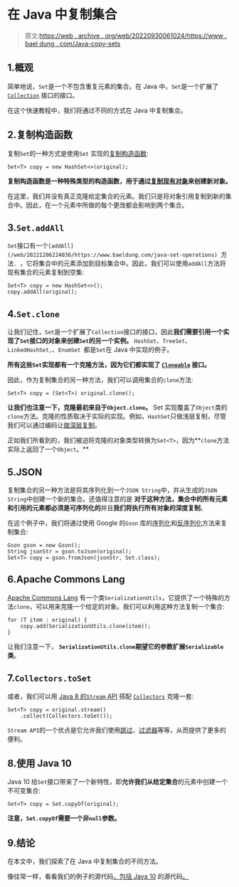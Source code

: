 # 在 Java 中复制集合

> 原文:[https://web . archive . org/web/20220930061024/https://www . bael dung . com/Java-copy-sets](https://web.archive.org/web/20220930061024/https://www.baeldung.com/java-copy-sets)

## 1.概观

简单地说，`Set`是一个不包含重复元素的集合。在 Java 中，`Set`是一个扩展了 [`Collection`](/web/20221206224036/https://www.baeldung.com/java-collections) 接口的接口。

在这个快速教程中，我们将通过不同的方式在 Java 中复制集合。

## 2.复制构造函数

复制`Set`的一种方式是使用`Set` 实现的[复制构造函数](/web/20221206224036/https://www.baeldung.com/java-constructors):

```
Set<T> copy = new HashSet<>(original);
```

**复制构造函数是一种特殊类型的构造函数，用于通过[复制现有对象](/web/20221206224036/https://www.baeldung.com/java-deep-copy)来创建新对象。**

在这里，我们并没有真正克隆给定集合的元素。我们只是将对象引用复制到新的集合中。因此，在一个元素中所做的每个更改都会影响到两个集合。

## 3.`Set.addAll`

`Set`接口有一个`[addAll](/web/20221206224036/https://www.baeldung.com/java-set-operations) `方法`. `，它将集合中的元素添加到目标集合中。因此，我们可以使用`addAll`方法将现有集合的元素复制到空集:

```
Set<T> copy = new HashSet<>();
copy.addAll(original);
```

## 4.`Set.clone`

让我们记住，`Set`是一个扩展了`Collection`接口的接口，因此**我们需要引用一个实现了`Set`接口的对象来创建`Set`的另一个实例。** `HashSet`、`TreeSet`、`LinkedHashSet,`、`EnumSet `都是`Set`在 Java 中实现的例子。

**所有这些`Set`实现都有一个克隆方法，因为它们都实现了 [`Cloneable`](/web/20221206224036/https://www.baeldung.com/java-deep-copy) 接口。**

因此，作为复制集合的另一种方法，我们可以调用集合的`clone`方法:

```
Set<T> copy = (Set<T>) original.clone();
```

**让我们也注意一下，克隆最初来自于`Object.clone`。** Set 实现覆盖了`Object`类的`clone`方法。克隆的性质取决于实际的实现。例如，`HashSet`只做浅层复制，尽管我们可以通过编码让[做深层复制](/web/20221206224036/https://www.baeldung.com/java-deep-copy)。

正如我们所看到的，我们被迫将克隆的对象类型转换为`Set<T>`，因为**`clone`方法实际上返回了一个`Object`。**

## 5.JSON

复制集合的另一种方法是将其序列化到一个`JSON String`中，并从生成的`JSON String`中创建一个新的集合。还值得注意的是 **对于这种方法，集合中的所有元素和引用的元素都必须是可序列化的**并且**我们将执行所有对象的深度复制**。

在这个例子中，我们将通过使用 Google 的`Gson` 库的[序列化](/web/20221206224036/https://www.baeldung.com/gson-serialization-guide)和[反序列化](/web/20221206224036/https://www.baeldung.com/gson-deserialization-guide)方法来复制集合:

```
Gson gson = new Gson();
String jsonStr = gson.toJson(original);
Set<T> copy = gson.fromJson(jsonStr, Set.class);
```

## 6.Apache Commons Lang

[Apache Commons Lang](/web/20221206224036/https://www.baeldung.com/java-commons-lang-3) 有一个类`SerializationUtils`，它提供了一个特殊的方法`clone`，可以用来克隆一个给定的对象。我们可以利用这种方法复制一个集合:

```
for (T item : original) {
    copy.add(SerializationUtils.clone(item));
}
```

让我们注意一下， **`SerializationUtils.clone`期望它的参数扩展`Serializable` 类**。

## 7.`Collectors.toSet`

或者，我们可以用 [Java 8 的`Stream` API](/web/20221206224036/https://www.baeldung.com/java-8-streams) 搭配 [`Collectors`](/web/20221206224036/https://www.baeldung.com/java-8-collectors) 克隆一套:

```
Set<T> copy = original.stream()
    .collect(Collectors.toSet());
```

`Stream API`的一个优点是它允许我们使用[跳过](/web/20221206224036/https://www.baeldung.com/java-8-streams)、[过滤器](/web/20221206224036/https://www.baeldung.com/java-stream-filter-lambda)等等，从而提供了更多的便利。

## 8.使用 Java 10

Java 10 给`Set`接口带来了一个新特性，即**允许我们从给定集合**的元素中创建一个不可变集合:

```
Set<T> copy = Set.copyOf(original);
```

**注意，`Set.copyOf`需要一个非`null`参数。**

## 9.结论

在本文中，我们探索了在 Java 中复制集合的不同方法。

像往常一样，看看我们的例子的源代码[，包括 Java 10](https://web.archive.org/web/20221206224036/https://github.com/eugenp/tutorials/tree/master/core-java-modules/core-java-collections-set) 的源代码[。](https://web.archive.org/web/20221206224036/https://github.com/eugenp/tutorials/tree/master/core-java-modules/core-java-10)